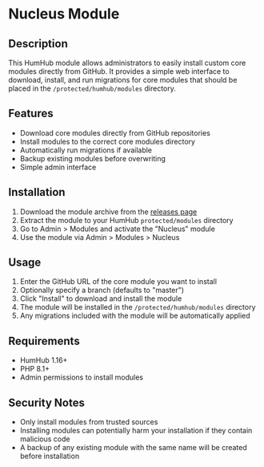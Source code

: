 # Nucleus Module

## Description
This HumHub module allows administrators to easily install custom core modules directly from GitHub. It provides a simple web interface to download, install, and run migrations for core modules that should be placed in the `/protected/humhub/modules` directory.

## Features
- Download core modules directly from GitHub repositories
- Install modules to the correct core modules directory
- Automatically run migrations if available
- Backup existing modules before overwriting
- Simple admin interface

## Installation
1. Download the module archive from the [releases page](https://github.com/GreenMeteor/nucleus/releases)
2. Extract the module to your HumHub `protected/modules` directory
3. Go to Admin > Modules and activate the "Nucleus" module
4. Use the module via Admin > Modules > Nucleus

## Usage
1. Enter the GitHub URL of the core module you want to install
2. Optionally specify a branch (defaults to "master")
3. Click "Install" to download and install the module
4. The module will be installed in the `/protected/humhub/modules` directory
5. Any migrations included with the module will be automatically applied

## Requirements
- HumHub 1.16+
- PHP 8.1+
- Admin permissions to install modules

## Security Notes
- Only install modules from trusted sources
- Installing modules can potentially harm your installation if they contain malicious code
- A backup of any existing module with the same name will be created before installation
